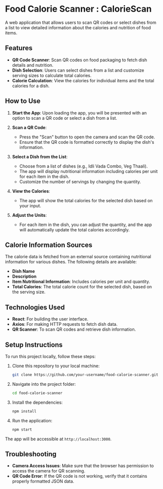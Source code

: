 # Food Calorie Scanner : CalorieScan

A web application that allows users to scan QR codes or select dishes from a list to view detailed information about the calories and nutrition of food items.

## Features

- **QR Code Scanner**: Scan QR codes on food packaging to fetch dish details and nutrition.
- **Dish Selection**: Users can select dishes from a list and customize serving sizes to calculate total calories.
- **Calorie Calculation**: View the calories for individual items and the total calories for a dish.

## How to Use

1. **Start the App**: Upon loading the app, you will be presented with an option to scan a QR code or select a dish from a list.

2. **Scan a QR Code**: 
   - Press the "Scan" button to open the camera and scan the QR code.
   - Ensure that the QR code is formatted correctly to display the dish's information.

3. **Select a Dish from the List**:
   - Choose from a list of dishes (e.g., Idli Vada Combo, Veg Thaali).
   - The app will display nutritional information including calories per unit for each item in the dish.
   - Customize the number of servings by changing the quantity.

4. **View the Calories**: 
   - The app will show the total calories for the selected dish based on your input.

5. **Adjust the Units**:
   - For each item in the dish, you can adjust the quantity, and the app will automatically update the total calories accordingly.

## Calorie Information Sources

The calorie data is fetched from an external source containing nutritional information for various dishes. The following details are available:

- **Dish Name**
- **Description**
- **Item Nutritional Information**: Includes calories per unit and quantity.
- **Total Calories**: The total calorie count for the selected dish, based on the serving size.

## Technologies Used

- **React**: For building the user interface.
- **Axios**: For making HTTP requests to fetch dish data.
- **QR Scanner**: To scan QR codes and retrieve dish information.

## Setup Instructions

To run this project locally, follow these steps:

1. Clone this repository to your local machine:

    ```bash
    git clone https://github.com/your-username/food-calorie-scanner.git
    ```

2. Navigate into the project folder:

    ```bash
    cd food-calorie-scanner
    ```

3. Install the dependencies:

    ```bash
    npm install
    ```

4. Run the application:

    ```bash
    npm start
    ```

The app will be accessible at `http://localhost:3000`.

## Troubleshooting

- **Camera Access Issues**: Make sure that the browser has permission to access the camera for QR scanning.
- **QR Code Error**: If the QR code is not working, verify that it contains properly formatted JSON data.


